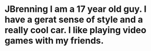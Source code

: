 # JBrenning I am a 17 year old guy. I have a gerat sense of style and a really cool car. I like playing video games with my friends.
